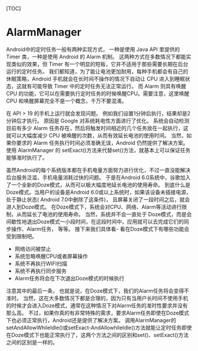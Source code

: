 [TOC]

# AlarmManager


Android中的定时任务一般有两种实现方式，
一种是使用 Java API 里提供的 Timer 类，一种是使用 Android 的 Alarm 机制。
这两种方式在多数情况下都能实现类似的效果，但 Timer 有一个明显的短板，它并不适用于那些需要长期在后台运行的定时任务。
我们都知道，为了能让电池更加耐用，每种手机都会有自己的休眠策略，Android 手机就会在长时间不操作的情况下自动让 CPU 进入到睡眠状态，这就有可能导致 Timer 中的定时任务无法正常运行。
而 Alarm 则具有唤醒 CPU 的功能，它可以在需要执行定时任务的时候唤醒CPU。需要注意，这里唤醒 CPU 和唤醒屏幕完全不是一个概念，千万不要混淆。



在 API > 19 的手机上运行就会发现问题。
例如我们设置1分钟后执行，结果却是2分钟后才执行。
原因是 Google 对系统耗电性方面进行了优化。
系统会自动检测目前有多少 Alarm 任务存在，然后将触发时间相近的几个任务放在一起执行，这就可以大幅度减少 CPU 被唤醒的次数，从而有效延长电池的使用时间。 
当然，如果你要求的 Alarm 任务执行时间必须准确无误，Android 仍然提供了解决方案。
使用 AlarmManager 的 setExact()方法来代替set()方法，就基本上可以保证任务能够准时执行了。


虽然Android的每个系统版本都在手机电量方面努力进行优化，不过一直没能解决后台服务泛滥、手机电量消耗过快的问题。
于是在Android 6.0系统中，谷歌加入了一个全新的Doze模式，从而可以极大幅度地延长电池的使用寿命。 
到底什么是Doze模式。当用户的设备是Android 6.0或以上系统时，如果该设备未插接电源，处于静止状态( Android 7.0中删除了这条件)， 且屏幕关闭了一段时间之后，就会进人到Doze模式。
在Doze模式下，系统会对CPU、网络、Alarm等活动进行限制，从而延长了电池的使用寿命。 
当然，系统并不会一直处于 Doze模式，而是会间歇性地退出Doze模式一小段时间，在这段时间中，应用就可以去完成它们的同步操作、Alarm任务， 等等。 
接下来我们具体看- 看在Doze模式下有哪些功能会受到限制吧。

+ 网络访问被禁止
+ 系统忽略唤醒CPU或者屏幕操作
+ 系统不再执行WIFI扫描
+ 系统不再执行同步服务
+ Alarm任务将会在下次退出Doze模式的时候执行

注意其中的最后一条， 也就是说，在Doze模式下，我们的Alarm任务将会变得不准时。
当然，这在大多数情况下都是合理的，因为只有当用户长时间不使用手机的时候才会进入Doze模式，通常在这种情况下对Alarm任务的准时性要求并没有那么高。 
不过，如果你真的有非常特殊的需求，要求Alarm任务即使在Doze模式下也必须正常执行，Android还是提供了解决方案。
调用AlarmManager的setAndAllowWhileIdle()或setExact-AndAllowhileIdle()方法就能让定时任务即使在Doze模式下也能正常执行了，这两个方法之间的区别和set()、setExact()方法之间的区别是一样的。









